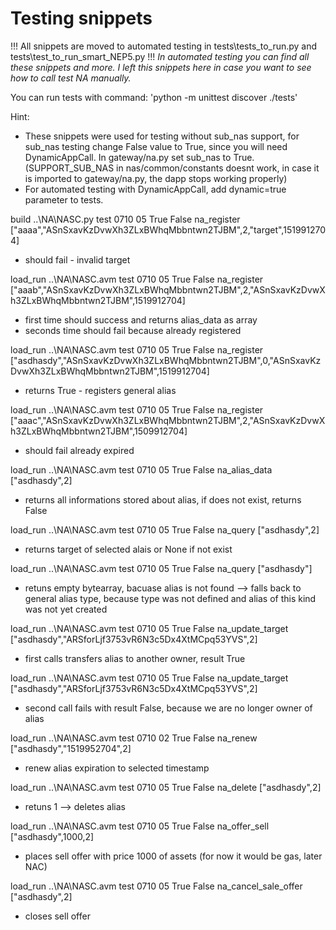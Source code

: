 # Testing snippets

!!! All snippets are moved to automated testing in tests\tests_to_run.py and tests\test_to_run_smart_NEP5.py !!!
*In automated testing you can find all these snippets and more. I left this snippets here in case you want to see how to call test NA manually.*

You can run tests with command: 'python -m unittest discover ./tests'

Hint: 
*   These snippets were used for testing without sub_nas support, for sub_nas testing change False value to True, since you will need DynamicAppCall. In gateway/na.py set sub_nas to True. (SUPPORT_SUB_NAS in nas/common/constants doesnt work, in case it is imported to gateway/na.py, the dapp stops working properly)
*   For automated testing with DynamicAppCall, add dynamic=true parameter to tests.

build ..\NA\NASC.py test 0710 05 True False na_register ["aaaa","ASnSxavKzDvwXh3ZLxBWhqMbbntwn2TJBM",2,"target",1519912704]
-   should fail - invalid target

load_run ..\NA\NASC.avm test 0710 05 True False na_register ["aaab","ASnSxavKzDvwXh3ZLxBWhqMbbntwn2TJBM",2,"ASnSxavKzDvwXh3ZLxBWhqMbbntwn2TJBM",1519912704]
-   first time should success and returns alias_data as array
-   seconds time should fail because already registered

load_run ..\NA\NASC.avm test 0710 05 True False na_register ["asdhasdy","ASnSxavKzDvwXh3ZLxBWhqMbbntwn2TJBM",0,"ASnSxavKzDvwXh3ZLxBWhqMbbntwn2TJBM",1519912704]
-   returns True - registers general alias

load_run ..\NA\NASC.avm test 0710 05 True False na_register ["aaac","ASnSxavKzDvwXh3ZLxBWhqMbbntwn2TJBM",2,"ASnSxavKzDvwXh3ZLxBWhqMbbntwn2TJBM",1509912704]
-   should fail already expired

load_run ..\NA\NASC.avm test 0710 05 True False na_alias_data ["asdhasdy",2]
-  returns all informations stored about alias, if does not exist, returns False

load_run ..\NA\NASC.avm test 0710 05 True False na_query ["asdhasdy",2]
-  returns target of selected alais or None if not exist

load_run ..\NA\NASC.avm test 0710 05 True False na_query ["asdhasdy"]
-  retuns empty bytearray, bacuase alias is not found --> falls back to general alias type, because type was not defined and alias of this kind was not yet created

load_run ..\NA\NASC.avm test 0710 05 True False na_update_target ["asdhasdy","ARSforLjf3753vR6N3c5Dx4XtMCpq53YVS",2]
-   first calls transfers alias to another owner, result True

load_run ..\NA\NASC.avm test 0710 05 True False na_update_target ["asdhasdy","ARSforLjf3753vR6N3c5Dx4XtMCpq53YVS",2]
-   second call fails with result False, because we are no longer owner of alias

load_run ..\NA\NASC.avm test 0710 02 True False na_renew ["asdhasdy","1519952704",2]
-   renew alias expiration to selected timestamp

load_run ..\NA\NASC.avm test 0710 05 True False na_delete ["asdhasdy",2]
-   retuns 1 --> deletes alias

load_run ..\NA\NASC.avm test 0710 05 True False na_offer_sell ["asdhasdy",1000,2]
-   places sell offer with price 1000 of assets (for now it would be gas, later NAC)

load_run ..\NA\NASC.avm test 0710 05 True False na_cancel_sale_offer ["asdhasdy",2]
-   closes sell offer